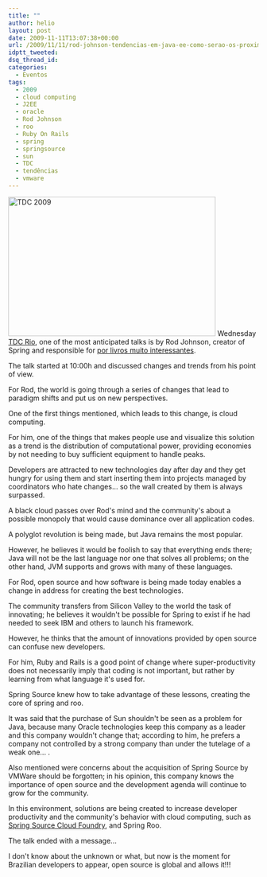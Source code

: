 ```yaml
---
title: ""
author: helio
layout: post
date: 2009-11-11T13:07:38+00:00
url: /2009/11/11/rod-johnson-tendencias-em-java-ee-como-serao-os-proximos-5-anos/
idptt_tweeted: 
dsq_thread_id: 
categories:
  - Eventos
tags:
  - 2009
  - cloud computing
  - J2EE
  - oracle
  - Rod Johnson
  - roo
  - Ruby On Rails
  - spring
  - springsource
  - sun
  - TDC
  - tendências
  - vmware
---
```


<img class="aligncenter size-full wp-image-94" src="http://www.helmed.net/blog/wp-content/uploads/2009/11/dsc00655.jpg" alt="TDC 2009" width="417" height="280" srcset="http://www.helmed.net/blog/wp-content/uploads/2009/11/dsc00655.jpg 417w, http://www.helmed.net/blog/wp-content/uploads/2009/11/dsc00655-300x201.jpg 300w" sizes="(max-width: 417px) 100vw, 417px" /> Wednesday <a title="TDC RIO 2009" href="http://www.thedevelopersconference.com.br:80/tdc/2009/rio/programacao.seam" target="_blank">TDC Rio</a>, one of the most anticipated talks is by Rod Johnson, creator of Spring and responsible for <a href="http://www.amazon.com/Expert-One-One-Design-Development/dp/1861007841" target="_blank">por livros muito interessantes</a>.

The talk started at 10:00h and discussed changes and trends from his point of view.

For Rod, the world is going through a series of changes that lead to paradigm shifts and put us on new perspectives.

One of the first things mentioned, which leads to this change, is cloud computing.

For him, one of the things that makes people use and visualize this solution as a trend is the distribution of computational power, providing economies by not needing to buy sufficient equipment to handle peaks.

Developers are attracted to new technologies day after day and they get hungry for using them and start inserting them into projects managed by coordinators who hate changes... so the wall created by them is always surpassed.

A black cloud passes over Rod's mind and the community's about a possible monopoly that would cause dominance over all application codes.

A polyglot revolution is being made, but Java remains the most popular.

However, he believes it would be foolish to say that everything ends there; Java will not be the last language nor one that solves all problems; on the other hand, JVM supports and grows with many of these languages.

For Rod, open source and how software is being made today enables a change in address for creating the best technologies.

The community transfers from Silicon Valley to the world the task of innovating; he believes it wouldn't be possible for Spring to exist if he had needed to seek IBM and others to launch his framework.

However, he thinks that the amount of innovations provided by open source can confuse new developers.

For him, Ruby and Rails is a good point of change where super-productivity does not necessarily imply that coding is not important, but rather by learning from what language it's used for.

Spring Source knew how to take advantage of these lessons, creating the core of spring and roo.

It was said that the purchase of Sun shouldn't be seen as a problem for Java, because many Oracle technologies keep this company as a leader and this company wouldn't change that; according to him, he prefers a company not controlled by a strong company than under the tutelage of a weak one... .

Also mentioned were concerns about the acquisition of Spring Source by VMWare should be forgotten; in his opinion, this company knows the importance of open source and the development agenda will continue to grow for the community.

In this environment, solutions are being created to increase developer productivity and the community's behavior with cloud computing, such as <a title="cloud foundry" href="http://www.cloudfoundry.com/" target="_blank">Spring Source Cloud Foundry</a>, and Spring Roo.

The talk ended with a message...

I don't know about the unknown or what, but now is the moment for Brazilian developers to appear, open source is global and allows it!!!